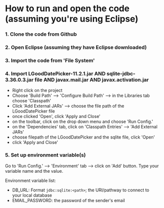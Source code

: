 # How to run and open the code (assuming you're using Eclipse)

### 1. Clone the code from Github
### 2. Open Eclipse (assuming they have Eclipse downloaded)
### 3. Import the code from 'File System' 
### 4. Import LGoodDatePicker-11.2.1.jar AND sqlite-jdbc-3.36.0.3.jar file AND javax.mail.jar AND javax.activation.jar

- Right click on the project
- Choose 'Build Path' --> 'Configure Build Path' --> in the Libraries tab choose 'Classpath'
- Click 'Add External JARs' --> choose the file path of the LGoodDatePicker file
- once clicked 'Open', click 'Apply and Close'
- on the toolbar, click on the drop down menu and choose 'Run Config.' 
- on the 'Dependencies' tab, click on 'Classpath Entries' --> 'Add External JARs'
- choose filepath of the LGoodDatePicker and the sqlite file, click 'Open'
- click 'Apply and Close' 

### 5. Set up environment variable(s)
Go to 'Run Config.' --> 'Environment' tab --> click on 'Add' button.
Type your variable name and the value. 
	
Environment variable list: 
	
* DB_URL: Format `jdbc:sqlite:<path>`; the URI/pathway to connect to your local database
* EMAIL_PASSWORD: the password of the sender's email
	
